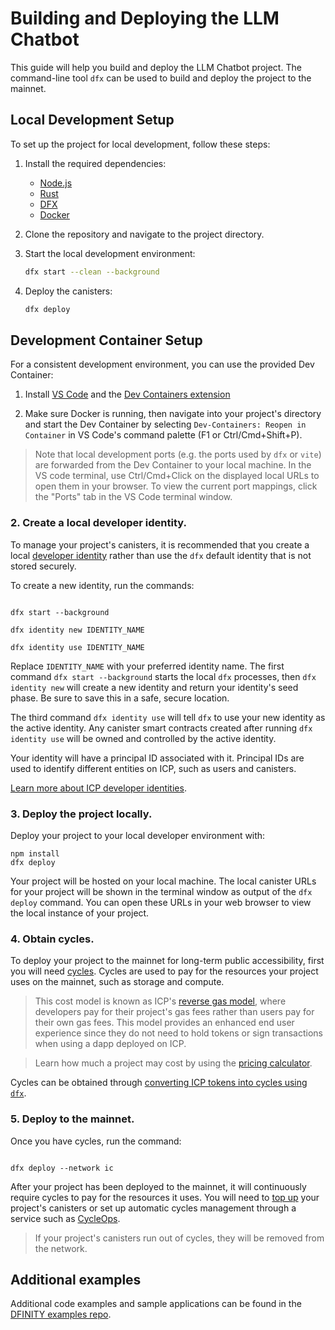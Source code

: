 # Building and Deploying the LLM Chatbot

This guide will help you build and deploy the LLM Chatbot project. The command-line tool `dfx` can be used to build and deploy the project to the mainnet.

## Local Development Setup

To set up the project for local development, follow these steps:

1. Install the required dependencies:
   - [Node.js](https://nodejs.org/)
   - [Rust](https://www.rust-lang.org/tools/install)
   - [DFX](https://internetcomputer.org/docs/building-apps/developer-tools/dfx/install)
   - [Docker](https://www.docker.com/products/docker-desktop)

2. Clone the repository and navigate to the project directory.

3. Start the local development environment:
   ```bash
   dfx start --clean --background
   ```

4. Deploy the canisters:
   ```bash
   dfx deploy
   ```

## Development Container Setup

For a consistent development environment, you can use the provided Dev Container:

1. Install [VS Code](https://code.visualstudio.com/) and the [Dev Containers extension](https://marketplace.visualstudio.com/items?itemName=ms-vscode-remote.remote-containers)

2. Make sure Docker is running, then navigate into your project's directory and start the Dev Container by selecting `Dev-Containers: Reopen in Container` in VS Code's command palette (F1 or Ctrl/Cmd+Shift+P).

> Note that local development ports (e.g. the ports used by `dfx` or `vite`) are forwarded from the Dev Container to your local machine. In the VS code terminal, use Ctrl/Cmd+Click on the displayed local URLs to open them in your browser. To view the current port mappings, click the "Ports" tab in the VS Code terminal window.

### 2. Create a local developer identity.

To manage your project's canisters, it is recommended that you create a local [developer identity](https://internetcomputer.org/docs/building-apps/getting-started/identities) rather than use the `dfx` default identity that is not stored securely.

To create a new identity, run the commands:

```

dfx start --background

dfx identity new IDENTITY_NAME

dfx identity use IDENTITY_NAME

```

Replace `IDENTITY_NAME` with your preferred identity name. The first command `dfx start --background` starts the local `dfx` processes, then `dfx identity new` will create a new identity and return your identity's seed phase. Be sure to save this in a safe, secure location.

The third command `dfx identity use` will tell `dfx` to use your new identity as the active identity. Any canister smart contracts created after running `dfx identity use` will be owned and controlled by the active identity.

Your identity will have a principal ID associated with it. Principal IDs are used to identify different entities on ICP, such as users and canisters.

[Learn more about ICP developer identities](https://internetcomputer.org/docs/building-apps/getting-started/identities).

### 3. Deploy the project locally.

Deploy your project to your local developer environment with:

```
npm install
dfx deploy

```

Your project will be hosted on your local machine. The local canister URLs for your project will be shown in the terminal window as output of the `dfx deploy` command. You can open these URLs in your web browser to view the local instance of your project.

### 4. Obtain cycles.

To deploy your project to the mainnet for long-term public accessibility, first you will need [cycles](https://internetcomputer.org/docs/building-apps/getting-started/tokens-and-cycles). Cycles are used to pay for the resources your project uses on the mainnet, such as storage and compute.

> This cost model is known as ICP's [reverse gas model](https://internetcomputer.org/docs/building-apps/essentials/gas-cost), where developers pay for their project's gas fees rather than users pay for their own gas fees. This model provides an enhanced end user experience since they do not need to hold tokens or sign transactions when using a dapp deployed on ICP.

> Learn how much a project may cost by using the [pricing calculator](https://internetcomputer.org/docs/building-apps/essentials/cost-estimations-and-examples).

Cycles can be obtained through [converting ICP tokens into cycles using `dfx`](https://internetcomputer.org/docs/building-apps/developer-tools/dfx/dfx-cycles#dfx-cycles-convert).

### 5. Deploy to the mainnet.

Once you have cycles, run the command:

```

dfx deploy --network ic

```

After your project has been deployed to the mainnet, it will continuously require cycles to pay for the resources it uses. You will need to [top up](https://internetcomputer.org/docs/building-apps/canister-management/topping-up) your project's canisters or set up automatic cycles management through a service such as [CycleOps](https://cycleops.dev/).

> If your project's canisters run out of cycles, they will be removed from the network.

## Additional examples

Additional code examples and sample applications can be found in the [DFINITY examples repo](https://github.com/dfinity/examples).
